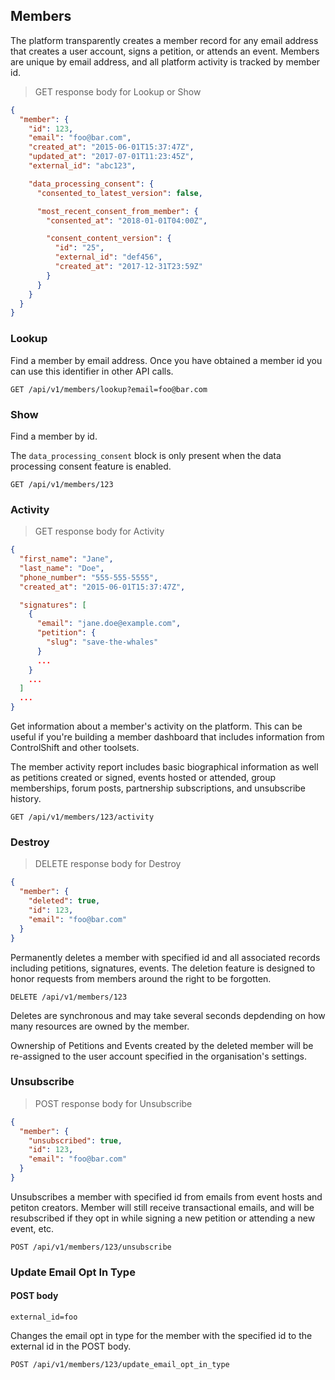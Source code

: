 ## Members

The platform transparently creates a member record for any email address that creates a user account, signs a petition, or attends an event. Members are unique by email address, and all 
platform activity is tracked by member id.  

> GET response body for Lookup or Show

```json
{
  "member": {
    "id": 123,
    "email": "foo@bar.com",
    "created_at": "2015-06-01T15:37:47Z",
    "updated_at": "2017-07-01T11:23:45Z",
    "external_id": "abc123",

    "data_processing_consent": {
      "consented_to_latest_version": false,

      "most_recent_consent_from_member": {
        "consented_at": "2018-01-01T04:00Z",

        "consent_content_version": {
          "id": "25",
          "external_id": "def456",
          "created_at": "2017-12-31T23:59Z"
        }
      }
    }
  }
}
```

### Lookup

Find a member by email address. Once you have obtained a member id you can use this identifier in other API calls. 

`GET /api/v1/members/lookup?email=foo@bar.com`



### Show

Find a member by id.

The `data_processing_consent` block is only present when the data processing consent feature is enabled.

`GET /api/v1/members/123`



### Activity

> GET response body for Activity

```json
{
  "first_name": "Jane",
  "last_name": "Doe",
  "phone_number": "555-555-5555",
  "created_at": "2015-06-01T15:37:47Z",

  "signatures": [
    {
      "email": "jane.doe@example.com",
      "petition": {
        "slug": "save-the-whales"
      }
      ...
    }
    ...
  ]
  ...
}
```

Get information about a member's activity on the platform. This can be useful if you're building a member dashboard that includes information from ControlShift and other toolsets.

The member activity report includes basic biographical information as well as petitions created or signed, events hosted or attended, group memberships, forum posts, partnership subscriptions, and unsubscribe history.

`GET /api/v1/members/123/activity`



### Destroy

> DELETE response body for Destroy

```json
{
  "member": {
    "deleted": true, 
    "id": 123,
    "email": "foo@bar.com"
  }
}
```

Permanently deletes a member with specified id and all associated records including petitions, signatures, events. The deletion feature is designed to honor requests from members around the right to be forgotten.

`DELETE /api/v1/members/123`

Deletes are synchronous and may take several seconds depdending on how many resources are owned by the member. 

Ownership of Petitions and Events created by the deleted member will be re-assigned to the user account specified in the organisation's settings. 



### Unsubscribe

> POST response body for Unsubscribe

```json
{
  "member": {
    "unsubscribed": true, 
    "id": 123,
    "email": "foo@bar.com"
  }
}
```

Unsubscribes a member with specified id from emails from event hosts and petiton creators. Member will still receive transactional emails, and will be resubscribed if they opt in while signing a new petition or attending a new event, etc. 

`POST /api/v1/members/123/unsubscribe`


### Update Email Opt In Type

#### POST body 

`external_id=foo`

Changes the email opt in type for the member with the specified id to the external id in the POST body. 

`POST /api/v1/members/123/update_email_opt_in_type`
